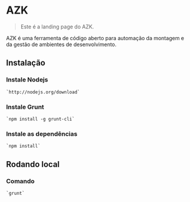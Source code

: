 # AZK

> Este é a landing page do AZK.

AZK é uma ferramenta de código aberto para automação da montagem e da gestão de ambientes de desenvolvimento.

## Instalação

### Instale Nodejs
	`http://nodejs.org/download`
### Instale Grunt
	`npm install -g grunt-cli`
### Instale as dependências
	`npm install`

## Rodando local
### Comando
	`grunt`
